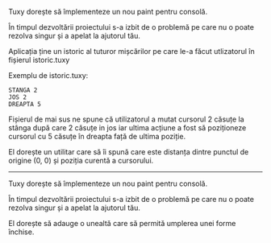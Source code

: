 Tuxy dorește să împlementeze un nou paint pentru consolă.

În timpul dezvoltării proiectului s-a izbit de o problemă
pe care nu o poate rezolva singur și a apelat la ajutorul tău.

Aplicația ține un istoric al tuturor mișcărilor pe care le-a
făcut utlizatorul în fișierul istoric.tuxy

Exemplu de istoric.tuxy:

```
STANGA 2
JOS 2
DREAPTA 5
```

Fișierul de mai sus ne spune că utilizatorul a mutat cursorul
2 căsuțe la stânga după care 2 căsuțe in jos iar ultima acțiune
a fost să poziționeze cursorul cu 5 căsuțe în dreapta față de
ultima poziție.

El dorește un utilitar care să îi spună care este distanța dintre
punctul de origine (0, 0) și poziția curentă a cursorului.

---

Tuxy dorește să împlementeze un nou paint pentru consolă.

În timpul dezvoltării proiectului s-a izbit de o problemă
pe care nu o poate rezolva singur și a apelat la ajutorul tău.

El dorește să adauge o unealtă care să permită umplerea unei
forme închise.
